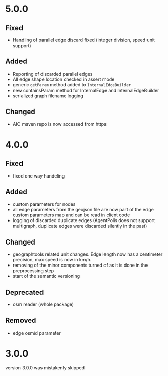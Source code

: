 # 5.0.0
## Fixed
- Handling of parallel edge discard fixed (integer division, speed unit support)

## Added
- Reporting of discarded parallel edges
- All edge shape location checked in assert mode
- generic `getParam` method added to `InternalEdgeBuilder`
- new containsParam method for InternalEdge and InternalEdgeBuilder
- serialized graph filename logging

## Changed
- AIC maven repo is now accessed from https


# 4.0.0

## Fixed
- fixed one way handeling

## Added
- custom parameters for nodes
- all edge parameters from the geojson file are now part of the edge custom parameters map and can be read in client 
code
- logging of discarded duplicate edges (AgentPolis does not support multigraph, duplicate edges were discarded silently
in the past)

## Changed
- geographtools related unit changes. Edge length now has a centimeter precision, max speed is now in km/h.
- removing of the minor components turned of as it is done in the preprocessing step
- start of the semantic versioning

## Deprecated
- osm reader (whole package)

## Removed
- edge osmid parameter

# 3.0.0 
version 3.0.0 was mistakenly skipped
